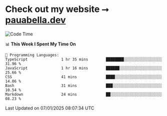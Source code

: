 # Check out my website ⭢ [pauabella.dev](https://pauabella.dev)

<!--START_SECTION:waka-->
![Code Time](http://img.shields.io/badge/Code%20Time-3%2C998%20hrs%2032%20mins-blue)

📊 **This Week I Spent My Time On** 

```text
💬 Programming Languages: 
TypeScript               1 hr 35 mins        ████████░░░░░░░░░░░░░░░░░   31.96 % 
JavaScript               1 hr 16 mins        ██████░░░░░░░░░░░░░░░░░░░   25.66 % 
CSS                      41 mins             ████░░░░░░░░░░░░░░░░░░░░░   14.06 % 
Bash                     31 mins             ███░░░░░░░░░░░░░░░░░░░░░░   10.54 % 
Markdown                 24 mins             ██░░░░░░░░░░░░░░░░░░░░░░░   08.23 % 
```


 Last Updated on 07/01/2025 08:07:34 UTC
<!--END_SECTION:waka-->
